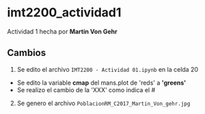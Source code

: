 # imt2200_actividad1
Actividad 1 hecha por **Martin Von Gehr**
## Cambios
1. Se edito el archivo ``IMT2200 - Actividad 01.ipynb`` en la celda 20
- Se edito la variable **cmap** del mans.plot de 'reds' a **'greens'**
- Se realizo el cambio de la 'XXX' como indica el #
2. Se genero el archivo ``PoblacionRM_C2017_Martin_Von_gehr.jpg``